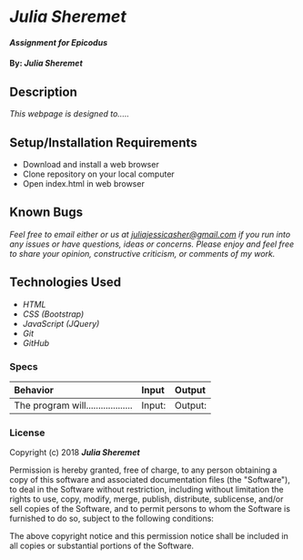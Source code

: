 # _Julia Sheremet_

#### _Assignment for Epicodus_

#### By: _**Julia Sheremet**_

## Description

_This webpage is designed to....._

## Setup/Installation Requirements

* Download and install a web browser
* Clone repository on your local computer
* Open index.html in web browser

## Known Bugs

_Feel free to email either or us at [juliajessicasher@gmail.com](mailto:juliajessicasher@gmail.com) if you run into any issues or have questions, ideas or concerns. Please enjoy and feel free to share your opinion, constructive criticism, or comments of my work._

## Technologies Used

* _HTML_
* _CSS (Bootstrap)_
* _JavaScript (JQuery)_
* _Git_
* _GitHub_

### Specs
| Behavior | Input | Output |
| :-------------     | :------------- | :------------- |
| The program will................... | Input:  | Output:  |


### License

Copyright (c) 2018 ****_Julia Sheremet_****

Permission is hereby granted, free of charge, to any person obtaining a copy of this software and associated documentation files (the "Software"), to deal in the Software without restriction, including without limitation the rights to use, copy, modify, merge, publish, distribute, sublicense, and/or sell copies of the Software, and to permit persons to whom the Software is furnished to do so, subject to the following conditions:

The above copyright notice and this permission notice shall be included in all copies or substantial portions of the Software.
